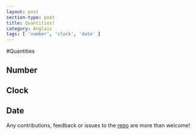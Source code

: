 ```yaml
---
layout: post
section-type: post
title: Quantities!
category: Anglais
tags: [ 'number', 'clock', 'date' ]
---
```


#Quantities
## Number
## Clock
## Date

Any contributions, feedback or issues to the <a href="https://github.com/PanosSakkos/personal-jekyll-theme" target="\_blank">repo</a> are more than welcome!
